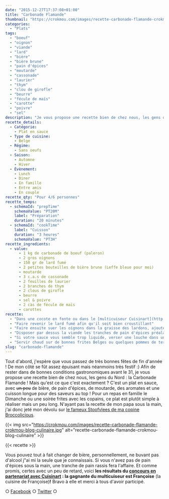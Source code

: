 ```yaml
---
date: "2015-12-27T17:37:08+01:00"
title: "Carbonade Flamande"
thumbnail: "https://crokmou.com/images/recette-carbonade-flamande-crokmou-blog-culinaire-1.jpg"
categories:
  - "Plats"
tags:
  - "boeuf"
  - "oignon"
  - "viande"
  - "lard"
  - "bière"
  - "bière brune"
  - "pain d'épices"
  - "moutarde"
  - "cassonade"
  - "laurier"
  - "thym"
  - "clou de girofle"
  - "beurre"
  - "fécule de maïs"
  - "carotte"
  - "poivre"
  - "sel"
description: "Je vous propose une recette bien de chez nous, les gens du Nord : la Carbonade Flamande ! Un plat en sauce, avec un peu de bière, de pain d'épices..."
recette_details:
  - Catégorie:
    - Plat en sauce
  - Type de cuisine:
    - Belge
  - Régime:
    - Sans oeufs
  - Saison:
    - Automne
    - Hiver
  - Évènement:
    - Lunch
    - Diner
    - En famille
    - Entre amis
    - En couple
recette_qty: "Pour 4/6 personnes"
recette_temps:
  - schemaId: "prepTime"
    schemaValue: "PT20M"
    label: "Préparation"
    duration: "20 minutes"
  - schemaId: "cookTime"
    label: "Cuisson"
    duration: "3 heures"
    schemaValue: "PT3H"
recette_ingredients:
  - value:
      - 1 kg de carbonade de boeuf (paleron)
      - 2 gros oignons
      - 150 gr de lard fumé
      - 2 petites bouteilles de bière brune (Leffe bleue pour moi)
      - moutarde
      - 3 c.a.s de cassonade
      - 2 feuilles de laurier
      - 2 branches de thym
      - 2 clous de girofle
      - beurre
      - sel & poivre
      - 2 càs de fécule de maïs
      - carottes
recette:
  - "Dans une cocote en fonte ou dans le [multicuiseur Cuisinart](http://www.crokmou.com/2015/12/test-du-multicuiseur-4-en-1-par-cuisinart), faire dorer la viande dans un peu de beurre(quelques minutes seulement). Réserver"
  - "Faire revenir le lard fumé afin qu'il soit bien croustillant"
  - "Faire ensuite suer les oignons dans la graisse des lardons, ajouter la viande, le lard, les carottes et recouvrir de bière. Ajouter les aromates (thym/laurier/girofle), les rondelles de carottes et la cassonade."
  - "Disposer par dessus la viande les tranches de pain d'épices préalablement tartinées de moutarde. Faire mijoter à feu doux minimum 2h jusqu'à ce que la viande soit tendre (la piquer pour vérifier la cuisson)"
  - "Si votre sauce vous semble trop liquide, verser une louche dans un bol, ajouter la fécule de maïs, mélanger et reverser dans la préparation. Mélanger à nouveau."
  - "Servir chaud sur de bonnes frites Belges ou quelques pommes de terre rissolées !"
slug: "carbonade-flamande"
---
```


Tout d'abord, j'espère que vous passez de très bonnes fêtes de fin d'année ! De mon côté se fût assez épuisant mais néanmoins très festif :) Afin de rester dans de bonnes conditions gastronomiques avant le 31, je vous propose une recette bien de chez nous, les gens du Nord : la Carbonade Flamande ! Mais qu'est ce que c'est exactement ? C'est un plat en sauce, avec <del>un peu</del> de bière, de pain d'épices, de moutarde, des aromates et une cuisson longue pour des saveurs au top ! Pour un repas en famille le Dimanche ou une soirée frites avec les copains, ce plat est plutôt simple à réaliser mais un peu long. N'ayant pas la recette de mon papa sous la main, j'ai donc jeté mon dévolu sur [le fameux Stoofvlees de ma copine Broccolicious](https://broccolicious.wordpress.com/2013/11/25/le-stoofvlees-national/).

{{< img src="https://crokmou.com/images/recette-carbonade-flamande-crokmou-blog-culinaire.jpg" alt="recette-carbonade-flamande-crokmou-blog-culinaire" >}}

{{< recette >}}

Vous pouvez tout à fait changer de bière, personnellement, ne buvant pas d'alcool j"ai mi la seule que je connaissais. Si vous n'avez pas de pain d'épices sous la main, une tranche de pain rassis fera l'affaire. Et comme promis, certes avec un peu de retard, voici **les résultats du [concours en partenariat avec Cuisinart](http://www.crokmou.com/2015/12/test-du-multicuiseur-4-en-1-par-cuisinart) : la gagnante du multicuiseur est Françoise** (la cuisine de Françoise)**!** Bravo à elle et merci à tous d'avoir participé.

○ [Facebook](https://www.facebook.com/crokmou.blog) ○ [Twitter](https://twitter.com/Crokmou) ○
